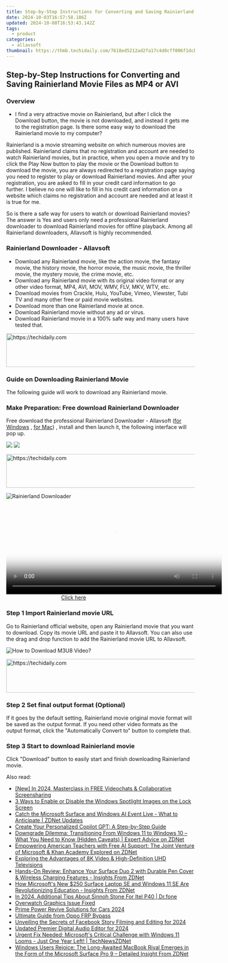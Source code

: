```yaml
---
title: Step-by-Step Instructions for Converting and Saving Rainierland Movie Files as MP4 or AVI
date: 2024-10-03T16:57:58.186Z
updated: 2024-10-08T16:53:43.142Z
tags:
  - product
categories:
  - allavsoft
thumbnail: https://thmb.techidaily.com/7618ed5212ad2fa17c4d0cff006f1dcb4d7c52766a583e2029f0351c0b405229.jpg
---
```


## Step-by-Step Instructions for Converting and Saving Rainierland Movie Files as MP4 or AVI

### Overview

* I find a very attractive movie on Rainierland, but after I click the Download button, the movie is not downloaded, and instead it gets me to the registration page. Is there some easy way to download the Rainierland movie to my computer?

Rainierland is a movie streaming website on which numerous movies are published. Rainierland claims that no registration and account are needed to watch Rainierland movies, but in practice, when you open a movie and try to click the Play Now button to play the movie or the Download button to download the movie, you are always redirected to a registration page saying you need to register to play or download Rainierland movies. And after your registration, you are asked to fill in your credit card information to go further. I believe no one will like to fill in his credit card information on a website which claims no registration and account are needed and at least it is true for me.

So is there a safe way for users to watch or download Rainierland movies? The answer is Yes and users only need a professional Rainierland downloader to download Rainierland movies for offline playback. Among all Rainierland downloaders, Allavsoft is highly recommended.

### Rainierland Downloader - Allavsoft

* Download any Rainierland movie, like the action movie, the fantasy movie, the history movie, the horror movie, the music movie, the thriller movie, the mystery movie, the crime movie, etc.
* Download any Rainierland movie with its original video format or any other video format, MP4, AVI, MOV, WMV, FLV, MKV, WTV, etc.
* Download movies from Crackle, Hulu, YouTube, Vimeo, Viewster, Tubi TV and many other free or paid movie websites.
* Download more than one Rainierland movie at once.
* Download Rainierland movie without any ad or virus.
* Download Rainierland movie in a 100% safe way and many users have tested that.

<!-- affiliate ads begin -->
<a href="https://appsumo.8odi.net/c/5597632/2049378/7443" target="_top" id="2049378">
  <img src="//a.impactradius-go.com/display-ad/7443-2049378" border="0" alt="https://techidaily.com" width="728" height="90"/>
</a>
<img height="0" width="0" src="https://appsumo.8odi.net/i/5597632/2049378/7443" style="position:absolute;visibility:hidden;" border="0" />
<!-- affiliate ads end -->

### Guide on Downloading Rainierland Movie

The following guide will work to download any Rainierland movie.

### Make Preparation: Free download Rainierland Downloader

Free download the professional Rainierland Downloader - Allavsoft ([for Windows](https://tools.techidaily.com/allavsoft/products/) , [for Mac](https://tools.techidaily.com/allavsoft/products/)) , install and then launch it, the following interface will pop up.

[![](https://www.allavsoft.com/how-to/../images/how-to/free-download-win.jpg)](https://tools.techidaily.com/allavsoft/products/) [![](https://www.allavsoft.com/how-to/../images/how-to/free-download-mac.jpg)](https://tools.techidaily.com/allavsoft/products/)

<!-- affiliate ads begin -->
<a href="https://ephamedtechinc.pxf.io/c/5597632/2137215/26400" target="_top" id="2137215">
  <img src="//a.impactradius-go.com/display-ad/26400-2137215" border="0" alt="https://techidaily.com" width="728" height="90"/>
</a>
<img height="0" width="0" src="https://ephamedtechinc.pxf.io/i/5597632/2137215/26400" style="position:absolute;visibility:hidden;" border="0" />
<!-- affiliate ads end -->

![Rainierland Downloader](https://www.allavsoft.com/how-to/../images/allavsoft/screen-shot-600.jpg)

<!-- affiliate ads begin -->
<span id="1982508">
					<video width="576" height="240" style="cursor:pointer"
           poster="//a.impactradius-go.com/display-clicktoplayimage/1982508.png"
           onclick="if(!this.playClicked){this.play();this.setAttribute('controls',true);this.playClicked=true;}">
	   <source src="//a.impactradius-go.com/display-ad/22993-1982508">
	   <img src="//a.impactradius-go.com/display-clicktoplayimage/1982508.png" style="border: none; height: 100%; width: 100%; object-fit: contain">
	</video>
	<div style="width:360px;text-align:center"><a href="javascript:window.open(decodeURIComponent('https%3A%2F%2Fhomestyler.sjv.io%2Fc%2F5597632%2F1982508%2F22993'), '_blank');void(0);">Click here</a></div>
</span>
<img height="0" width="0" src="https://imp.pxf.io/i/5597632/1982508/22993" style="position:absolute;visibility:hidden;" border="0" />
<!-- affiliate ads end -->

### Step 1 Import Rainierland movie URL

Go to Rainierland official website, open any Rainierland movie that you want to download. Copy its movie URL and paste it to Allavsoft. You can also use the drag and drop function to add the Rainierland movie URL to Allavsoft.

![How to Download M3U8 Video?](https://www.allavsoft.com/how-to/../images/how-to/download-rtmp-video/download-rtmp-video.jpg)

<!-- affiliate ads begin -->
<a href="https://appsumo.8odi.net/c/5597632/2118314/7443" target="_top" id="2118314">
  <img src="//a.impactradius-go.com/display-ad/7443-2118314" border="0" alt="https://techidaily.com" width="728" height="90"/>
</a>
<img height="0" width="0" src="https://appsumo.8odi.net/i/5597632/2118314/7443" style="position:absolute;visibility:hidden;" border="0" />
<!-- affiliate ads end -->

### Step 2 Set final output format (Optional)

If it goes by the default setting, Rainierland movie original movie format will be saved as the output format. If you need other video formats as the output format, click the "Automatically Convert to" button to complete that.

### Step 3 Start to download Rainierland movie

Click "Download" button to easily start and finish downloading Rainierland movie.

<ins class="adsbygoogle"
     style="display:block"
     data-ad-format="autorelaxed"
     data-ad-client="ca-pub-7571918770474297"
     data-ad-slot="1223367746"></ins>

<ins class="adsbygoogle"
     style="display:block"
     data-ad-client="ca-pub-7571918770474297"
     data-ad-slot="8358498916"
     data-ad-format="auto"
     data-full-width-responsive="true"></ins>

<span class="atpl-alsoreadstyle">Also read:</span>
<div><ul>
<li><a href="https://digital-screen-recording.techidaily.com/new-in-2024-masterclass-in-free-videochats-and-collaborative-screensharing/"><u>[New] In 2024, Masterclass in FREE Videochats & Collaborative Screensharing</u></a></li>
<li><a href="https://win11.techidaily.com/3-ways-to-enable-or-disable-the-windows-spotlight-images-on-the-lock-screen/"><u>3 Ways to Enable or Disable the Windows Spotlight Images on the Lock Screen</u></a></li>
<li><a href="https://win-comparisons.techidaily.com/catch-the-microsoft-surface-and-windows-ai-event-live-what-to-anticipate-zdnet-updates/"><u>Catch the Microsoft Surface and Windows AI Event Live - What to Anticipate | ZDNet Updates</u></a></li>
<li><a href="https://win-comparisons.techidaily.com/create-your-personalized-copilot-gpt-a-step-by-step-guide/"><u>Create Your Personalized Copilot GPT: A Step-by-Step Guide</u></a></li>
<li><a href="https://win-comparisons.techidaily.com/downgrade-dilemma-transitioning-from-windows-11-to-windows-10-what-you-need-to-know-hidden-caveats-expert-advice-on-zdnet/"><u>Downgrade Dilemma: Transitioning From Windows 11 to Windows 10 – What You Need to Know (Hidden Caveats) | Expert Advice on ZDNet</u></a></li>
<li><a href="https://win-comparisons.techidaily.com/empowering-american-teachers-with-free-ai-support-the-joint-venture-of-microsoft-and-khan-academy-explored-on-zdnet/"><u>Empowering American Teachers with Free AI Support: The Joint Venture of Microsoft & Khan Academy Explored on ZDNet</u></a></li>
<li><a href="https://techtrends.techidaily.com/exploring-the-advantages-of-8k-video-and-high-definition-uhd-televisions/"><u>Exploring the Advantages of 8K Video & High-Definition UHD Televisions</u></a></li>
<li><a href="https://win-comparisons.techidaily.com/hands-on-review-enhance-your-surface-duo-2-with-durable-pen-cover-and-wireless-charging-features-insights-from-zdnet/"><u>Hands-On Review: Enhance Your Surface Duo 2 with Durable Pen Cover & Wireless Charging Features - Insights From ZDNet</u></a></li>
<li><a href="https://win-comparisons.techidaily.com/how-microsofts-new-250-surface-laptop-se-and-windows-11-se-are-revolutionizing-education-insights-from-zdnet/"><u>How Microsoft's New $250 Surface Laptop SE and Windows 11 SE Are Revolutionizing Education - Insights From ZDNet</u></a></li>
<li><a href="https://android-pokemon-go.techidaily.com/in-2024-additional-tips-about-sinnoh-stone-for-itel-p40-drfone-by-drfone-virtual-android/"><u>In 2024, Additional Tips About Sinnoh Stone For Itel P40 | Dr.fone</u></a></li>
<li><a href="https://graphic-issues.techidaily.com/overwatch-graphics-issue-fixed/"><u>Overwatch Graphics Issue Fixed</u></a></li>
<li><a href="https://buynow-reviews.techidaily.com/prime-power-revive-solutions-for-cars-2024/"><u>Prime Power Revive Solutions for Cars 2024</u></a></li>
<li><a href="https://android-frp.techidaily.com/ultimate-guide-from-oppo-frp-bypass-by-drfone-android/"><u>Ultimate Guide from Oppo FRP Bypass</u></a></li>
<li><a href="https://facebook-video-files.techidaily.com/unveiling-the-secrets-of-facebook-story-filming-and-editing-for-2024/"><u>Unveiling the Secrets of Facebook Story Filming and Editing for 2024</u></a></li>
<li><a href="https://sound-tweaking.techidaily.com/updated-premier-digital-audio-editor-for-2024/"><u>Updated Premier Digital Audio Editor for 2024</u></a></li>
<li><a href="https://win-comparisons.techidaily.com/urgent-fix-needed-microsofts-critical-challenge-with-windows-11-looms-just-one-year-left-technewszdnet/"><u>Urgent Fix Needed: Microsoft's Critical Challenge with Windows 11 Looms - Just One Year Left! | TechNewsZDNet</u></a></li>
<li><a href="https://win-comparisons.techidaily.com/windows-users-rejoice-the-long-awaited-macbook-rival-emerges-in-the-form-of-the-microsoft-surface-pro-9-detailed-insight-from-zdnet/"><u>Windows Users Rejoice: The Long-Awaited MacBook Rival Emerges in the Form of the Microsoft Surface Pro 9 – Detailed Insight From ZDNet</u></a></li>
</ul></div>


